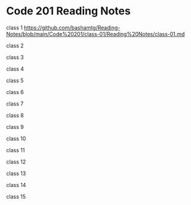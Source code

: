 # Code 201 Reading Notes

class 1 https://github.com/bashamtg/Reading-Notes/blob/main/Code%20201/class-01/Reading%20Notes/class-01.md

class 2

class 3

class 4

class 5

class 6

class 7

class 8

class 9

class 10

class 11

class 12

class 13

class 14

class 15
